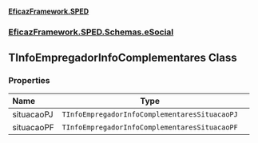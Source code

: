 #### [EficazFramework.SPED](EficazFrameworkSPED.md 'EficazFramework SPED')
### [EficazFramework.SPED.Schemas.eSocial](EficazFramework.SPED.Schemas.eSocial.md 'EficazFramework.SPED.Schemas.eSocial')

## TInfoEmpregadorInfoComplementares Class
### Properties

| Name | Type | |
| :--- | :---: | :--- |
| situacaoPJ | `TInfoEmpregadorInfoComplementaresSituacaoPJ` |  |
| situacaoPF | `TInfoEmpregadorInfoComplementaresSituacaoPF` |  |
